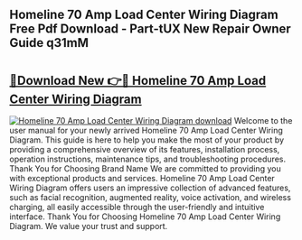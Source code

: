 ## Homeline 70 Amp Load Center Wiring Diagram Free Pdf Download - Part-tUX New Repair Owner Guide q31mM

# <h2><a href="http://dfh6pa1.blite.top/?on=Homeline+70+Amp+Load+Center+Wiring+Diagram">🔗Download New 👉🔴 Homeline 70 Amp Load Center Wiring Diagram</a></h2>

[![Homeline 70 Amp Load Center Wiring Diagram download](https://i.imgur.com/lujVjoI.png)](http://dfh6pa1.blite.top/?on=Homeline+70+Amp+Load+Center+Wiring+Diagram)
Welcome to the user manual for your newly arrived Homeline 70 Amp Load Center Wiring Diagram. This guide is here to help you make the most of your product by providing a comprehensive overview of its features, installation process, operation instructions, maintenance tips, and troubleshooting procedures. Thank You for Choosing Brand Name We are committed to providing you with exceptional products and services. Homeline 70 Amp Load Center Wiring Diagram offers users an impressive collection of advanced features, such as facial recognition, augmented reality, voice activation, and wireless charging, all easily accessible through the user-friendly and intuitive interface. Thank You for Choosing Homeline 70 Amp Load Center Wiring Diagram. We value your trust and support.
